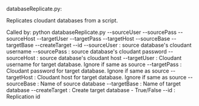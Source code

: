 databaseReplicate.py:

Replicates cloudant databases from a script.

Called by: python databaseReplicate.py --sourceUser --sourcePass --sourceHost --targetUser --targetPass --targetHost --sourceBase --targetBase --createTarget --id
  --sourceUser : source database's cloudant username
  --sourcePass : source database's cloudant password
  --sourceHost : source database's cloudant host
  --targetUser : Cloudant username for target database. Ignore if same as source
  --targetPass : Cloudant password for target database. Ignore if same as source
  --targetHost : Cloudant host for target database. Ignore if same as source
  --sourceBase : Name of source database
  --targetBase : Name of target database
  --createTarget : Create target database - True/False
  --id : Replication id
